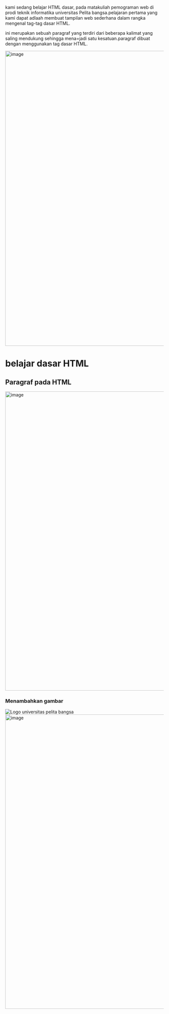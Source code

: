 <!DOCTYPE html>
<html>
<head>
    <title> Tag HTML dasar</title>
</head>
<body>
</html>

<body>
<html>


<P>kami sedang belajar HTML dasar, pada matakuliah pemograman web di prodi teknik informatika universitas Pelita bangsa.pelajaran pertama yang kami dapat adlaah membuat tampilan web sederhana dalam rangka mengenal tag-tag dasar HTML.
</P>
<P>ini merupakan sebuah paragraf yang terdiri dari beberapa kalimat yang saling mendukung sehingga mena=jadi satu kesatuan.paragraf dibuat dengan menggunakan tag dasar HTML.</P>

<img width="937" alt="image" src="https://github.com/user-attachments/assets/cfd09d6c-7800-4b99-8063-78cff8b06622">

<h1>belajar dasar HTML</h1>
<h2>Paragraf pada HTML</h2>
<img width="950" alt="image" src="https://github.com/user-attachments/assets/aceb738f-fd9c-4ac8-a7fb-9eae9763dd65">

<h3>Menambahkan gambar</h3>
<img src="download.png" title="Logo universitas pelita bangsa">

<img width="935" alt="image" src="https://github.com/user-attachments/assets/23aa365c-2df2-4e40-80f9-837666563fbb">





